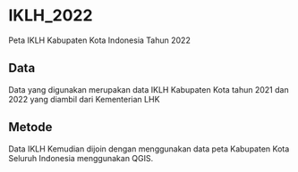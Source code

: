 # IKLH_2022
Peta IKLH Kabupaten Kota Indonesia Tahun 2022

## Data
Data yang digunakan merupakan data IKLH Kabupaten Kota tahun 2021 dan 2022 yang diambil dari Kementerian LHK

## Metode
Data IKLH Kemudian dijoin dengan menggunakan data peta Kabupaten Kota Seluruh Indonesia menggunakan QGIS. 
